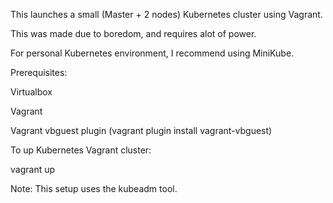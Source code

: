 This launches a small (Master + 2 nodes) Kubernetes cluster using Vagrant.

This was made due to boredom, and requires alot of power.

For personal Kubernetes environment, I recommend using MiniKube.

Prerequisites:

Virtualbox

Vagrant

Vagrant vbguest plugin (vagrant plugin install vagrant-vbguest)

To up Kubernetes Vagrant cluster:

vagrant up

Note: This setup uses the kubeadm tool.
